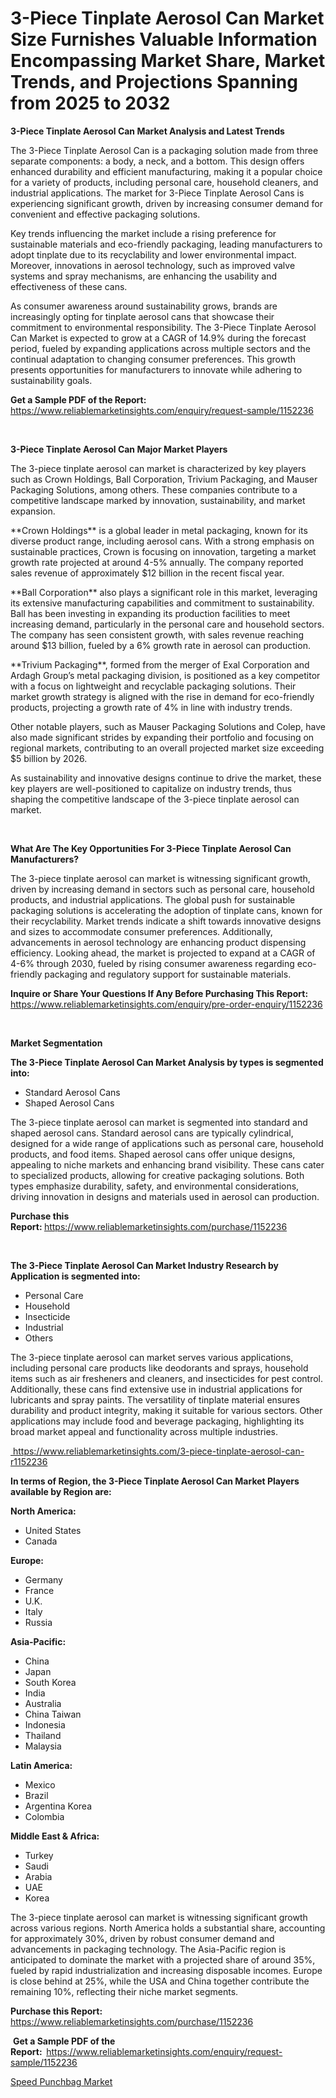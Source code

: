 <p><h1>3-Piece Tinplate Aerosol Can Market Size Furnishes Valuable Information Encompassing Market Share, Market Trends, and Projections Spanning from 2025 to 2032</h1></p><p><strong>3-Piece Tinplate Aerosol Can Market Analysis and Latest Trends</strong></p>
<p><p>The 3-Piece Tinplate Aerosol Can is a packaging solution made from three separate components: a body, a neck, and a bottom. This design offers enhanced durability and efficient manufacturing, making it a popular choice for a variety of products, including personal care, household cleaners, and industrial applications. The market for 3-Piece Tinplate Aerosol Cans is experiencing significant growth, driven by increasing consumer demand for convenient and effective packaging solutions.</p><p>Key trends influencing the market include a rising preference for sustainable materials and eco-friendly packaging, leading manufacturers to adopt tinplate due to its recyclability and lower environmental impact. Moreover, innovations in aerosol technology, such as improved valve systems and spray mechanisms, are enhancing the usability and effectiveness of these cans.</p><p>As consumer awareness around sustainability grows, brands are increasingly opting for tinplate aerosol cans that showcase their commitment to environmental responsibility. The 3-Piece Tinplate Aerosol Can Market is expected to grow at a CAGR of 14.9% during the forecast period, fueled by expanding applications across multiple sectors and the continual adaptation to changing consumer preferences. This growth presents opportunities for manufacturers to innovate while adhering to sustainability goals.</p></p>
<p><strong>Get a Sample PDF of the Report:&nbsp;</strong> <a href="https://www.reliablemarketinsights.com/enquiry/request-sample/1152236?utm_campaign=2183&utm_medium=2&utm_source=Github&utm_content=ia&utm_term=05042025&utm_id=3-piece-tinplate-aerosol-can">https://www.reliablemarketinsights.com/enquiry/request-sample/1152236</a></p>
<p>&nbsp;</p>
<p><strong>3-Piece Tinplate Aerosol Can Major Market Players</strong></p>
<p><p>The 3-piece tinplate aerosol can market is characterized by key players such as Crown Holdings, Ball Corporation, Trivium Packaging, and Mauser Packaging Solutions, among others. These companies contribute to a competitive landscape marked by innovation, sustainability, and market expansion.</p><p>**Crown Holdings** is a global leader in metal packaging, known for its diverse product range, including aerosol cans. With a strong emphasis on sustainable practices, Crown is focusing on innovation, targeting a market growth rate projected at around 4-5% annually. The company reported sales revenue of approximately $12 billion in the recent fiscal year.</p><p>**Ball Corporation** also plays a significant role in this market, leveraging its extensive manufacturing capabilities and commitment to sustainability. Ball has been investing in expanding its production facilities to meet increasing demand, particularly in the personal care and household sectors. The company has seen consistent growth, with sales revenue reaching around $13 billion, fueled by a 6% growth rate in aerosol can production.</p><p>**Trivium Packaging**, formed from the merger of Exal Corporation and Ardagh Group’s metal packaging division, is positioned as a key competitor with a focus on lightweight and recyclable packaging solutions. Their market growth strategy is aligned with the rise in demand for eco-friendly products, projecting a growth rate of 4% in line with industry trends. </p><p>Other notable players, such as Mauser Packaging Solutions and Colep, have also made significant strides by expanding their portfolio and focusing on regional markets, contributing to an overall projected market size exceeding $5 billion by 2026. </p><p>As sustainability and innovative designs continue to drive the market, these key players are well-positioned to capitalize on industry trends, thus shaping the competitive landscape of the 3-piece tinplate aerosol can market.</p></p>
<p>&nbsp;</p>
<p><strong>What Are The Key Opportunities For 3-Piece Tinplate Aerosol Can Manufacturers?</strong></p>
<p><p>The 3-piece tinplate aerosol can market is witnessing significant growth, driven by increasing demand in sectors such as personal care, household products, and industrial applications. The global push for sustainable packaging solutions is accelerating the adoption of tinplate cans, known for their recyclability. Market trends indicate a shift towards innovative designs and sizes to accommodate consumer preferences. Additionally, advancements in aerosol technology are enhancing product dispensing efficiency. Looking ahead, the market is projected to expand at a CAGR of 4-6% through 2030, fueled by rising consumer awareness regarding eco-friendly packaging and regulatory support for sustainable materials.</p></p>
<p><strong>Inquire or Share Your Questions If Any Before Purchasing This Report:</strong> <a href="https://www.reliablemarketinsights.com/enquiry/pre-order-enquiry/1152236?utm_campaign=2183&utm_medium=2&utm_source=Github&utm_content=ia&utm_term=05042025&utm_id=3-piece-tinplate-aerosol-can">https://www.reliablemarketinsights.com/enquiry/pre-order-enquiry/1152236</a></p>
<p>&nbsp;</p>
<p><strong>Market Segmentation</strong></p>
<p><strong>The 3-Piece Tinplate Aerosol Can Market Analysis by types is segmented into:</strong></p>
<p><ul><li>Standard Aerosol Cans</li><li>Shaped Aerosol Cans</li></ul></p>
<p><p>The 3-piece tinplate aerosol can market is segmented into standard and shaped aerosol cans. Standard aerosol cans are typically cylindrical, designed for a wide range of applications such as personal care, household products, and food items. Shaped aerosol cans offer unique designs, appealing to niche markets and enhancing brand visibility. These cans cater to specialized products, allowing for creative packaging solutions. Both types emphasize durability, safety, and environmental considerations, driving innovation in designs and materials used in aerosol can production.</p></p>
<p><strong>Purchase this Report:&nbsp;</strong><a href="https://www.reliablemarketinsights.com/purchase/1152236?utm_campaign=2183&utm_medium=2&utm_source=Github&utm_content=ia&utm_term=05042025&utm_id=3-piece-tinplate-aerosol-can">https://www.reliablemarketinsights.com/purchase/1152236</a></p>
<p>&nbsp;</p>
<p><strong>The 3-Piece Tinplate Aerosol Can Market Industry Research by Application is segmented into:</strong></p>
<p><ul><li>Personal Care</li><li>Household</li><li>Insecticide</li><li>Industrial</li><li>Others</li></ul></p>
<p><p>The 3-piece tinplate aerosol can market serves various applications, including personal care products like deodorants and sprays, household items such as air fresheners and cleaners, and insecticides for pest control. Additionally, these cans find extensive use in industrial applications for lubricants and spray paints. The versatility of tinplate material ensures durability and product integrity, making it suitable for various sectors. Other applications may include food and beverage packaging, highlighting its broad market appeal and functionality across multiple industries.</p></p>
<p><a href="https://www.reliablemarketinsights.com/3-piece-tinplate-aerosol-can-r1152236?utm_campaign=2183&utm_medium=2&utm_source=Github&utm_content=ia&utm_term=05042025&utm_id=3-piece-tinplate-aerosol-can">&nbsp;https://www.reliablemarketinsights.com/3-piece-tinplate-aerosol-can-r1152236</a></p>
<p><strong>In terms of Region, the 3-Piece Tinplate Aerosol Can Market Players available by Region are:</strong></p>
<p>
    <p> <strong> North America: </strong>
        <ul>
            <li>United States</li>
            <li>Canada</li>
        </ul>
        </p> 
    <p> <strong> Europe: </strong>
        <ul>
            <li>Germany</li>
            <li>France</li>
            <li>U.K.</li>
            <li>Italy</li>
            <li>Russia</li>
        </ul>
        </p> 
    <p> <strong> Asia-Pacific: </strong>
        <ul>
            <li>China</li>
            <li>Japan</li>
            <li>South Korea</li>
            <li>India</li>
            <li>Australia</li>
            <li>China Taiwan</li>
            <li>Indonesia</li>
            <li>Thailand</li>
            <li>Malaysia</li>
        </ul>
        </p> 
    <p> <strong> Latin America: </strong>
        <ul>
            <li>Mexico</li>
            <li>Brazil</li>
            <li>Argentina Korea</li>
            <li>Colombia</li>
        </ul>
        </p> 
    <p> <strong> Middle East & Africa: </strong>
        <ul>
            <li>Turkey</li>
            <li>Saudi</li>
            <li>Arabia</li>
            <li>UAE</li>
            <li>Korea</li>
        </ul>
    </p>
    </p>
<p><p>The 3-piece tinplate aerosol can market is witnessing significant growth across various regions. North America holds a substantial share, accounting for approximately 30%, driven by robust consumer demand and advancements in packaging technology. The Asia-Pacific region is anticipated to dominate the market with a projected share of around 35%, fueled by rapid industrialization and increasing disposable incomes. Europe is close behind at 25%, while the USA and China together contribute the remaining 10%, reflecting their niche market segments.</p></p>
<p><strong>Purchase this Report: </strong><a href="https://www.reliablemarketinsights.com/purchase/1152236?utm_campaign=2183&utm_medium=2&utm_source=Github&utm_content=ia&utm_term=05042025&utm_id=3-piece-tinplate-aerosol-can">https://www.reliablemarketinsights.com/purchase/1152236</a></p>
<p>&nbsp;<strong>Get a Sample PDF of the Report:&nbsp;&nbsp;</strong><a href="https://www.reliablemarketinsights.com/enquiry/request-sample/1152236?utm_campaign=2183&utm_medium=2&utm_source=Github&utm_content=ia&utm_term=05042025&utm_id=3-piece-tinplate-aerosol-can">https://www.reliablemarketinsights.com/enquiry/request-sample/1152236</a></p>
<p><strong></strong></p>
<p><p><a href="https://github.com/SanjidaKhan901/Market-Research-Report-List-2/blob/main/speed-punchbag-market.md?utm_campaign=2183&utm_medium=2&utm_source=Github&utm_content=ia&utm_term=05042025&utm_id=3-piece-tinplate-aerosol-can">Speed Punchbag Market</a></p></p>